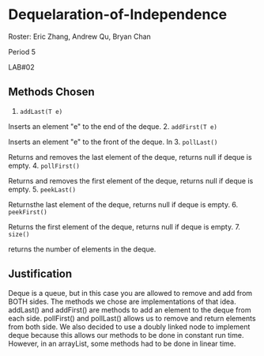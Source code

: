# Dequelaration-of-Independence
Roster:
Eric Zhang, Andrew Qu, Bryan Chan

Period 5


LAB#02

## Methods Chosen
1. `addLast(T e)`

Inserts an element "e" to the end of the deque.
2. `addFirst(T e)`

Inserts an element "e" to the front of the deque.
In
3. `pollLast()`

Returns and removes the last element of the deque, returns null if deque is empty.
4. `pollFirst()`

Returns and removes the first element of the deque, returns null if deque is empty.
5. `peekLast()`

Returnsthe last element of the deque, returns null if deque is empty.
6. `peekFirst()`

Returns the first element of the deque, returns null if deque is empty.
7.  `size()`

returns the number of elements in the deque.

## Justification
Deque is a queue, but in this case you are allowed to remove and add from BOTH sides.  The methods we chose are implementations of that idea.  addLast() and
addFirst() are methods to add an element to the deque from each side.  pollFirst() and pollLast() allows us to remove and return elements from both side.
We also decided to use a doubly linked node to implement deque because this allows our methods to be done in constant run time.  However, in an arrayList, some methods had to be done in linear time.
